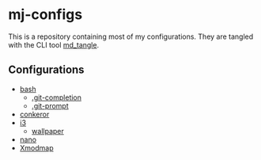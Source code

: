 # mj-configs

This is a repository containing most of my configurations. They are
tangled with the CLI tool [md_tangle][1].

## Configurations

* [bash](configurations/bash.md)
    * [.git-completion](assets/.git-completion.bash)
    * [.git-prompt](assets/.git-prompt.sh)
* [conkeror](configurations/conkeror.md)
* [i3](configurations/i3.md)
    * [wallpaper](assets/wallpaper.png)
* [nano](configurations/nano.md)
* [Xmodmap](configurations/xmodmap.md)

[1]: https://github.com/joakimmj/md_tangle
